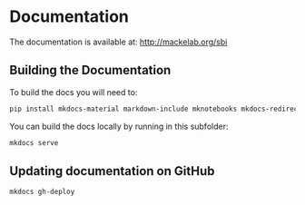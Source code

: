 # Documentation

The documentation is available at: <http://mackelab.org/sbi>


## Building the Documentation

To build the docs you will need to:
```bash
pip install mkdocs-material markdown-include mknotebooks mkdocs-redirects mkdocstrings
```

You can build the docs locally by running in this subfolder:
```bash
mkdocs serve
```

## Updating documentation on GitHub

```bash
mkdocs gh-deploy
```
